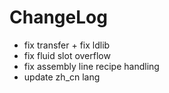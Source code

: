 # ChangeLog

* fix transfer + fix ldlib
* fix fluid slot overflow
* fix assembly line recipe handling
* update zh_cn lang
